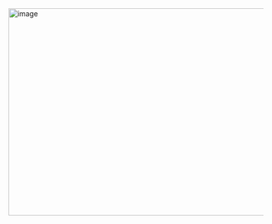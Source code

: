 <img width="728" height="410" alt="image" src="https://github.com/user-attachments/assets/8d990aa2-bbb9-4dab-b6fa-d95fe264adb5" />

